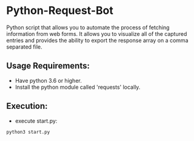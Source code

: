 # Python-Request-Bot
Python script that allows you to automate the process of fetching information from web forms. It allows you to visualize all of the captured entries and provides the ability to export the response array on a comma separated file.


## Usage Requirements:

* Have python 3.6 or higher.
* Install the python module called 'requests' locally.

## Execution:

* execute start.py:

```
python3 start.py
```
